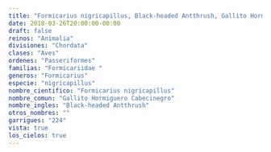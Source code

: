 ```yaml
---
title: "Formicarius nigricapillus, Black-headed Antthrush, Gallito Hormiguero Cabecinegro"
date: 2018-03-26T20:00:00-00:00
draft: false
reinos: "Animalia"
divisiones: "Chordata"
clases: "Aves"
ordenes: "Passeriformes"
familias: "Formicariidae "
generos: "Formicarius"
especie: "nigricapillus"
nombre_cientifico: "Formicarius nigricapillus"
nombre_comun: "Gallito Hormiguero Cabecinegro"
nombre_ingles: "Black-headed Antthrush"
otros_nombres: ""
garrigues: "224"
vista: true
los_cielos: true
---
```

